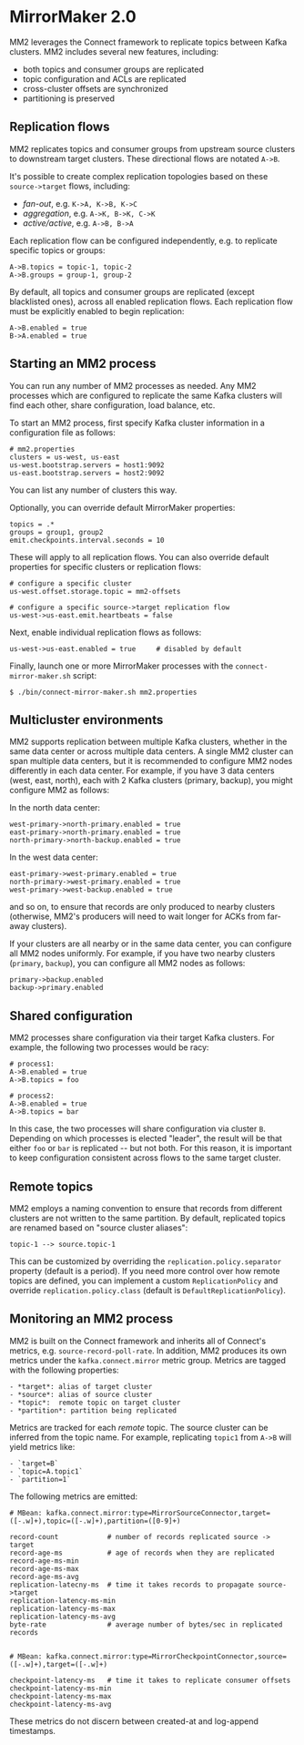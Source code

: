 
# MirrorMaker 2.0

MM2 leverages the Connect framework to replicate topics between Kafka
clusters. MM2 includes several new features, including:

 - both topics and consumer groups are replicated
 - topic configuration and ACLs are replicated
 - cross-cluster offsets are synchronized
 - partitioning is preserved

## Replication flows

MM2 replicates topics and consumer groups from upstream source clusters
to downstream target clusters. These directional flows are notated
`A->B`.

It's possible to create complex replication topologies based on these
`source->target` flows, including:

 - *fan-out*, e.g. `K->A, K->B, K->C`
 - *aggregation*, e.g. `A->K, B->K, C->K`
 - *active/active*, e.g. `A->B, B->A`

Each replication flow can be configured independently, e.g. to replicate
specific topics or groups:

    A->B.topics = topic-1, topic-2
    A->B.groups = group-1, group-2

By default, all topics and consumer groups are replicated (except
blacklisted ones), across all enabled replication flows. Each
replication flow must be explicitly enabled to begin replication:

    A->B.enabled = true
    B->A.enabled = true

## Starting an MM2 process

You can run any number of MM2 processes as needed. Any MM2 processes
which are configured to replicate the same Kafka clusters will find each
other, share configuration, load balance, etc.

To start an MM2 process, first specify Kafka cluster information in a
configuration file as follows:

    # mm2.properties
    clusters = us-west, us-east
    us-west.bootstrap.servers = host1:9092
    us-east.bootstrap.servers = host2:9092

You can list any number of clusters this way.

Optionally, you can override default MirrorMaker properties:

    topics = .*
    groups = group1, group2
    emit.checkpoints.interval.seconds = 10

These will apply to all replication flows. You can also override default
properties for specific clusters or replication flows:

    # configure a specific cluster
    us-west.offset.storage.topic = mm2-offsets

    # configure a specific source->target replication flow
    us-west->us-east.emit.heartbeats = false

Next, enable individual replication flows as follows:

    us-west->us-east.enabled = true     # disabled by default

Finally, launch one or more MirrorMaker processes with the `connect-mirror-maker.sh`
script:

    $ ./bin/connect-mirror-maker.sh mm2.properties

## Multicluster environments

MM2 supports replication between multiple Kafka clusters, whether in the
same data center or across multiple data centers. A single MM2 cluster
can span multiple data centers, but it is recommended to configure MM2
nodes differently in each data center. For example, if you have 3 data
centers (west, east, north), each with 2 Kafka clusters (primary, backup),
you might configure MM2 as follows:

In the north data center:

    west-primary->north-primary.enabled = true
    east-primary->north-primary.enabled = true
    north-primary->north-backup.enabled = true

In the west data center:

    east-primary->west-primary.enabled = true
    north-primary->west-primary.enabled = true
    west-primary->west-backup.enabled = true

and so on, to ensure that records are only produced to nearby clusters
(otherwise, MM2's producers will need to wait longer for ACKs from
far-away clusters).

If your clusters are all nearby or in the same data center, you can
configure all MM2 nodes uniformly. For example, if you have two nearby
clusters (`primary`, `backup`), you can configure all MM2 nodes as follows:

    primary->backup.enabled
    backup->primary.enabled

## Shared configuration

MM2 processes share configuration via their target Kafka clusters. 
For example, the following two processes would be racy:

    # process1:
    A->B.enabled = true
    A->B.topics = foo

    # process2:
    A->B.enabled = true
    A->B.topics = bar

In this case, the two processes will share configuration via cluster `B`.
Depending on which processes is elected "leader", the result will be
that either `foo` or `bar` is replicated -- but not both. For this reason,
it is important to keep configuration consistent across flows to the same
target cluster.

## Remote topics

MM2 employs a naming convention to ensure that records from different
clusters are not written to the same partition. By default, replicated
topics are renamed based on "source cluster aliases":

    topic-1 --> source.topic-1

This can be customized by overriding the `replication.policy.separator`
property (default is a period). If you need more control over how
remote topics are defined, you can implement a custom `ReplicationPolicy`
and override `replication.policy.class` (default is
`DefaultReplicationPolicy`).

## Monitoring an MM2 process

MM2 is built on the Connect framework and inherits all of Connect's metrics, e.g.
`source-record-poll-rate`. In addition, MM2 produces its own metrics under the
`kafka.connect.mirror` metric group. Metrics are tagged with the following properties:

    - *target*: alias of target cluster
    - *source*: alias of source cluster
    - *topic*:  remote topic on target cluster 
    - *partition*: partition being replicated

Metrics are tracked for each *remote* topic. The source cluster can be inferred
from the topic name. For example, replicating `topic1` from `A->B` will yield metrics
like:

    - `target=B`
    - `topic=A.topic1`
    - `partition=1`

The following metrics are emitted:

    # MBean: kafka.connect.mirror:type=MirrorSourceConnector,target=([-.w]+),topic=([-.w]+),partition=([0-9]+)

    record-count            # number of records replicated source -> target
    record-age-ms           # age of records when they are replicated
    record-age-ms-min
    record-age-ms-max
    record-age-ms-avg
    replication-latecny-ms  # time it takes records to propagate source->target
    replication-latency-ms-min
    replication-latency-ms-max
    replication-latency-ms-avg
    byte-rate               # average number of bytes/sec in replicated records


    # MBean: kafka.connect.mirror:type=MirrorCheckpointConnector,source=([-.w]+),target=([-.w]+)

    checkpoint-latency-ms   # time it takes to replicate consumer offsets
    checkpoint-latency-ms-min
    checkpoint-latency-ms-max
    checkpoint-latency-ms-avg

These metrics do not discern between created-at and log-append timestamps.


